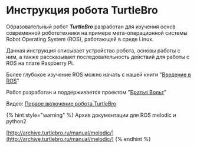 # Инструкция робота TurtleBro

Образовательный робот _**TurtleBro**_ разработан для изучения основ современной робототехники на примере мета-операционной системы Robot Operating System (ROS), работающей в среде Linux.

Данная инструкция описывает устройство робота, основы работы с ним, а также рассказывает последовательность действий для работы с ROS на плате Raspberry Pi.

Более глубокое изучение ROS можно начать с нашей книги "[Введение в ROS](http://docs.voltbro.ru/starting-ros/)"

Робот разработан и поддерживается проектом "[Братья Вольт](http://www.voltbro.ru)"

Видео: [Первое включение робота TurtleBro](https://youtu.be/mnTkzk\_5cMM)

{% hint style="warning" %}
Архив документации для ROS melodic и python2&#x20;

[http://archive.turtlebro.ru/manual/melodic/](http://archive.turtlebro.ru/manual/melodic/)
{% endhint %}
